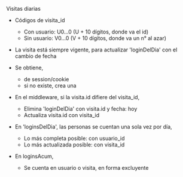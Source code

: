 Visitas diarias
- Códigos de visita_id
	- Con usuario: U0...0 (U + 10 dígitos, donde va el id)
	- Sin usuario: V0...0 (V + 10 dígitos, donde va un n° al azar)

- La visita está siempre vigente, para actualizar 'loginDelDia' con el cambio de fecha

- Se obtiene,
	- de session/cookie
	- si no existe, crea una

- En el middleware, si la visita.id difiere del visita_id,
	- Elimina 'loginDelDia' con visita.id y fecha: hoy
	- Actualiza visita.id con visita_id

- En 'loginsDelDia', las personas se cuentan una sola vez por día,
	- Lo más completa posible: con usuario_id
	- Lo más actualizada posible: con visita_id

- En loginsAcum,
	- Se cuenta en usuario o visita, en forma excluyente

